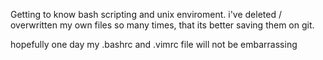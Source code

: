 Getting to know bash scripting and unix enviroment.
i've deleted / overwritten my own files so many times, that its better saving them on git.  

hopefully one day my .bashrc and .vimrc file will not be embarrassing 
